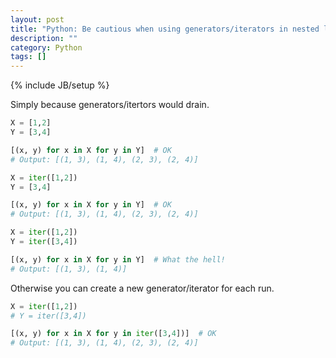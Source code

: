```yaml
---
layout: post
title: "Python: Be cautious when using generators/iterators in nested loops"
description: ""
category: Python
tags: []
---
```

{% include JB/setup %}

Simply because generators/itertors would drain.

```python
X = [1,2]
Y = [3,4]

[(x, y) for x in X for y in Y]  # OK
# Output: [(1, 3), (1, 4), (2, 3), (2, 4)]
```

```python
X = iter([1,2])
Y = [3,4]

[(x, y) for x in X for y in Y]  # OK
# Output: [(1, 3), (1, 4), (2, 3), (2, 4)]
```

```python
X = iter([1,2])
Y = iter([3,4])

[(x, y) for x in X for y in Y]  # What the hell!
# Output: [(1, 3), (1, 4)]
```

Otherwise you can create a new generator/iterator for each run.

```python
X = iter([1,2])
# Y = iter([3,4])

[(x, y) for x in X for y in iter([3,4])]  # OK
# Output: [(1, 3), (1, 4), (2, 3), (2, 4)]
```